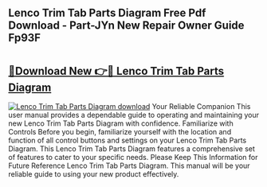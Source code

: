 ## Lenco Trim Tab Parts Diagram Free Pdf Download - Part-JYn New Repair Owner Guide Fp93F

# <h2><a href="http://dflwir.blite.top/?on=Lenco+Trim+Tab+Parts+Diagram">🔗Download New 👉🔴 Lenco Trim Tab Parts Diagram</a></h2>

[![Lenco Trim Tab Parts Diagram download](https://i.imgur.com/lujVjoI.png)](http://dflwir.blite.top/?on=Lenco+Trim+Tab+Parts+Diagram)
Your Reliable Companion This user manual provides a dependable guide to operating and maintaining your new Lenco Trim Tab Parts Diagram with confidence. Familiarize with Controls Before you begin, familiarize yourself with the location and function of all control buttons and settings on your Lenco Trim Tab Parts Diagram. This Lenco Trim Tab Parts Diagram features a comprehensive set of features to cater to your specific needs. Please Keep This Information for Future Reference Lenco Trim Tab Parts Diagram. This manual will be your reliable guide to using your new product effectively.
